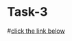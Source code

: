# Task-3
#[click the link below](https://sqliteonline.com/#share=3d6a136b737d4d309c7cd24d9faaae1e0000000100000000183fc44f11e7d6c94a694438444a696630306f426b344f4777623447427a5556)
